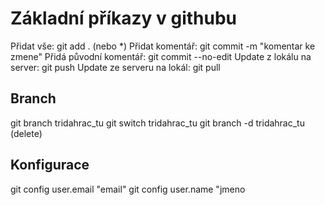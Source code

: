 # Základní příkazy v githubu

Přidat vše:                 git add . (nebo *)
Přidat komentář:            git commit -m "komentar ke zmene"
Přidá původní komentář:     git commit --no-edit
Update z lokálu na server:  git push
Update ze serveru na lokál: git pull

## Branch
git branch tridahrac_tu
git switch tridahrac_tu
git branch -d tridahrac_tu (delete)

## Konfigurace
git config user.email "email"
git config user.name "jmeno
